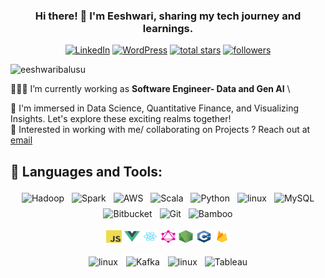 ### <p align="center"> Hi there! 👋 I'm Eeshwari, sharing my tech journey and learnings.</p>
<p align="center">
<p align="center">
  <p align="center">
<!--  <img src="https://readme-typing-svg.demolab.com/?lines=Data%20Scientist;Passionate%20about%20Data%20Science%20and%20Quantitative%20Analytics;Creating%20insights%20through%20data&font=Fira%20Code&center=true&width=900&height=45&color=fff53a&vCenter=true&pause=1000&size=25" /> -->
</p>


</p>

</p>

<p align="center">
  <a href="https://linkedin.com/in/eeshwaribalusu"><img alt="LinkedIn" title="LinkedIn" src="https://img.shields.io/badge/-LinkedIn-2867B2?style=for-the-badge&logo=linkedin&logoColor=white"/></a>
  <a href="https://eeshwaribalusu.wordpress.com/"><img alt="WordPress" title="WordPress Blog" src="https://img.shields.io/badge/-WordPress-21759B?style=for-the-badge&logo=wordpress&logoColor=white"/></a>
  <a href="https://github.com/eeshwaribalusu?tab=repositories&sort=stargazers">
    <img alt="total stars" title="Total stars on GitHub" src="https://custom-icon-badges.demolab.com/github/stars/eeshwaribalusu?color=B8B92B&style=for-the-badge&labelColor=959532&logo=star"/></a>
   <a href="https://github.com/eeshwaribalusu"><img alt="followers" title="Follow me on Github" src="https://img.shields.io/github/followers/eeshwaribalusu?color=236ad3&style=for-the-badge&logo=github&label=Follow"/></a>
 </p>

  
<p align="left"> 
  <img src="https://komarev.com/ghpvc/?username=eeshwaribalusu&label=Profile%20views&color=0e75b6&style=flat" alt="eeshwaribalusu" /> 
  &nbsp;&nbsp;&nbsp;&nbsp;&nbsp;&nbsp;&nbsp;&nbsp;&nbsp;&nbsp;&nbsp;&nbsp;&nbsp;
  </a>
</p>

👩🏻‍💻 I’m currently working as **Software Engineer- Data and Gen AI** \
<!-- 🎨 I'm crafting a blog on Data Science,Quantitative Analytics and productivity on [Wordpress site](https://eeshwaribalusu.wordpress.com/) \ -->
💭 I'm immersed in Data Science, Quantitative Finance, and Visualizing Insights. Let's explore these exciting realms together! \
🤝 Interested in working with me/ collaborating on Projects ? Reach out at [email](balusueeshwari@gmail.com) 

<!--## My Stats
![EeshwariBalusu GitHub stats](https://github-readme-stats.vercel.app/api?username=eeshwaribalusu&hide=contribs,issues&show_icons=true&theme=radical) -->

## 🧰 Languages and Tools:

<p align="center">
	<img title="Hadoop" alt="Hadoop" src="https://raw.githubusercontent.com/Thomas-George-T/Thomas-George-T/master/assets/hadoop.svg" width="50" height="20" style="vertical-align:down; margin:4px"/>
	<img title="Spark" alt="Spark" src="https://raw.githubusercontent.com/Thomas-George-T/Thomas-George-T/master/assets/apache_spark.svg" width="80" height="20" style="vertical-align:down; margin:4px"/>
	<img title="AWS" alt="AWS" src="https://raw.githubusercontent.com/Thomas-George-T/Thomas-George-T/master/assets/aws.svg" width="60" height="20" style="vertical-align:down; margin:4px"/>
	<img title="Scala" alt="Scala" src="https://raw.githubusercontent.com/Thomas-George-T/Thomas-George-T/master/assets/scala.svg" width="40" height="20" style="vertical-align:down; margin:4px"/>
	<img title="Python" alt="Python" src="https://raw.githubusercontent.com/Thomas-George-T/Thomas-George-T/master/assets/python.svg" width="40" height="20" style="vertical-align:down; margin:4px"/>
	<img title="R" alt="linux" src="https://raw.githubusercontent.com/Thomas-George-T/Thomas-George-T/master/assets/r-lang.svg" width="35" style="vertical-align:down; margin:4px"/>
	<img title="MySQL" alt="MySQL" src="https://raw.githubusercontent.com/Thomas-George-T/Thomas-George-T/master/assets/mysql.svg" width="40" height="20" style="vertical-align:down; margin:4px"/>
	<img title="Bitbucket" alt="Bitbucket" src="https://raw.githubusercontent.com/Thomas-George-T/Thomas-George-T/master/assets/bitbucket.svg" height="20" style="vertical-align:down; margin:4px"/>
	<img title="Git" alt="Git" src="https://raw.githubusercontent.com/Thomas-George-T/Thomas-George-T/master/assets/git.svg" width="50" height="20" style="vertical-align:down; margin:4px"/>
	<img title="Bamboo" alt="Bamboo" src="https://raw.githubusercontent.com/Thomas-George-T/Thomas-George-T/master/assets/bamboo.svg" width="30" height="20" style="vertical-align:down; margin:4px"/>	
</p>
<p align="center">
	<code><img title= "Javascript" width="25" height="20" src="https://raw.githubusercontent.com/github/explore/80688e429a7d4ef2fca1e82350fe8e3517d3494d/topics/javascript/javascript.png"></code>
	<code><img title="Vue"  width="25" height="20" src="https://raw.githubusercontent.com/github/explore/80688e429a7d4ef2fca1e82350fe8e3517d3494d/topics/vue/vue.png"></code>
	<code><img title="React"  width="25" height="20" src="https://raw.githubusercontent.com/github/explore/80688e429a7d4ef2fca1e82350fe8e3517d3494d/topics/react/react.png"></code>
	<code><img title="GraphQL"  width="25" height="20" src="https://raw.githubusercontent.com/github/explore/5c058a388828bb5fde0bcafd4bc867b5bb3f26f3/topics/graphql/graphql.png"></code>
	<code><img title="Node.js"  width="25" height="20" src="https://raw.githubusercontent.com/github/explore/80688e429a7d4ef2fca1e82350fe8e3517d3494d/topics/nodejs/nodejs.png"></code>
	<code><img title="C++"  width="25" height="20" src="https://raw.githubusercontent.com/github/explore/80688e429a7d4ef2fca1e82350fe8e3517d3494d/topics/cpp/cpp.png"></code>
	<code><img title="Firebase"  width="25" height="20" src="https://raw.githubusercontent.com/github/explore/80688e429a7d4ef2fca1e82350fe8e3517d3494d/topics/firebase/firebase.png"></code>
</p>
<p align="center">
	<img title="jira" alt="linux" src="https://raw.githubusercontent.com/Thomas-George-T/Thomas-George-T/master/assets/jira.svg" width="30" style="vertical-align:down; margin:4px"/>
	<img title="Kafka" alt="Kafka" src="https://raw.githubusercontent.com/Thomas-George-T/Thomas-George-T/master/assets/kafka.svg" width="50" height="50" style="vertical-align:down; margin:4px solid; border: 5px solid white;"/>
	<img title="linux" alt="linux" src="https://raw.githubusercontent.com/Thomas-George-T/Thomas-George-T/master/assets/linux-tux.svg" width="30" style="vertical-align:down; margin:4px"/>	
	<img title="Tableau" alt="Tableau" src="https://raw.githubusercontent.com/Thomas-George-T/Thomas-George-T/master/assets/tableau.svg" width="100" style="vertical-align:down; margin:4px"/>
</p>


